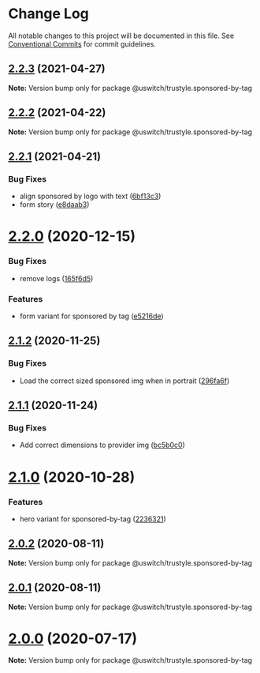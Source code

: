 # Change Log

All notable changes to this project will be documented in this file.
See [Conventional Commits](https://conventionalcommits.org) for commit guidelines.

## [2.2.3](https://github.com/uswitch/trustyle/compare/@uswitch/trustyle.sponsored-by-tag@2.2.2...@uswitch/trustyle.sponsored-by-tag@2.2.3) (2021-04-27)

**Note:** Version bump only for package @uswitch/trustyle.sponsored-by-tag





## [2.2.2](https://github.com/uswitch/trustyle/compare/@uswitch/trustyle.sponsored-by-tag@2.2.1...@uswitch/trustyle.sponsored-by-tag@2.2.2) (2021-04-22)

**Note:** Version bump only for package @uswitch/trustyle.sponsored-by-tag





## [2.2.1](https://github.com/uswitch/trustyle/compare/@uswitch/trustyle.sponsored-by-tag@2.2.0...@uswitch/trustyle.sponsored-by-tag@2.2.1) (2021-04-21)


### Bug Fixes

* align sponsored by logo with text ([6bf13c3](https://github.com/uswitch/trustyle/commit/6bf13c3))
* form story ([e8daab3](https://github.com/uswitch/trustyle/commit/e8daab3))





# [2.2.0](https://github.com/uswitch/trustyle/compare/@uswitch/trustyle.sponsored-by-tag@2.1.2...@uswitch/trustyle.sponsored-by-tag@2.2.0) (2020-12-15)


### Bug Fixes

* remove logs ([165f6d5](https://github.com/uswitch/trustyle/commit/165f6d5))


### Features

* form variant for sponsored by tag ([e5216de](https://github.com/uswitch/trustyle/commit/e5216de))





## [2.1.2](https://github.com/uswitch/trustyle/compare/@uswitch/trustyle.sponsored-by-tag@2.1.1...@uswitch/trustyle.sponsored-by-tag@2.1.2) (2020-11-25)


### Bug Fixes

* Load the correct sized sponsored img when in portrait ([296fa6f](https://github.com/uswitch/trustyle/commit/296fa6f))





## [2.1.1](https://github.com/uswitch/trustyle/compare/@uswitch/trustyle.sponsored-by-tag@2.1.0...@uswitch/trustyle.sponsored-by-tag@2.1.1) (2020-11-24)


### Bug Fixes

* Add correct dimensions to provider img ([bc5b0c0](https://github.com/uswitch/trustyle/commit/bc5b0c0))





# [2.1.0](https://github.com/uswitch/trustyle/compare/@uswitch/trustyle.sponsored-by-tag@2.0.5...@uswitch/trustyle.sponsored-by-tag@2.1.0) (2020-10-28)


### Features

* hero variant for sponsored-by-tag ([2236321](https://github.com/uswitch/trustyle/commit/2236321))





## [2.0.2](https://github.com/uswitch/trustyle/compare/@uswitch/trustyle.sponsored-by-tag@2.0.1...@uswitch/trustyle.sponsored-by-tag@2.0.2) (2020-08-11)

**Note:** Version bump only for package @uswitch/trustyle.sponsored-by-tag





## [2.0.1](https://github.com/uswitch/trustyle/compare/@uswitch/trustyle.sponsored-by-tag@2.0.0...@uswitch/trustyle.sponsored-by-tag@2.0.1) (2020-08-11)

**Note:** Version bump only for package @uswitch/trustyle.sponsored-by-tag





# [2.0.0](https://github.com/uswitch/trustyle/compare/@uswitch/trustyle.sponsored-by-tag@1.0.0...@uswitch/trustyle.sponsored-by-tag@2.0.0) (2020-07-17)

**Note:** Version bump only for package @uswitch/trustyle.sponsored-by-tag
